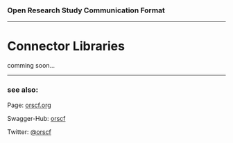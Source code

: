 ### Open Research Study Communication Format

-----

# Connector Libraries



comming soon...

----

### see also:

  Page:	[orscf.org](http://www.orscf.org)

  Swagger-Hub: [orscf](https://app.swaggerhub.com/search?query=%20orscf)

  Twitter: [@orscf](https://twitter.com/orscf) 


